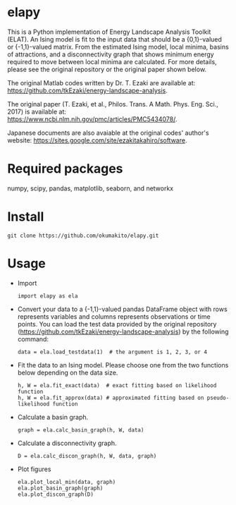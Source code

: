 # elapy
This is a Python implementation of Energy Landscape Analysis Toolkit (ELAT). An Ising model is fit to the input data that should be a {0,1}-valued or {-1,1}-valued matrix. From the estimated Ising model, local minima, basins of attractions, and a disconnectivity graph that shows minimum energy required to move between local minima are calculated. For more details, please see the original repository or the original paper shown below.

The original Matlab codes written by Dr. T. Ezaki are available at: https://github.com/tkEzaki/energy-landscape-analysis.

The original paper (T. Ezaki, et al., Philos. Trans. A Math. Phys. Eng. Sci., 2017) is available at: https://www.ncbi.nlm.nih.gov/pmc/articles/PMC5434078/. 

Japanese documents are also avaiable at the original codes' author's website: https://sites.google.com/site/ezakitakahiro/software.

# Required packages
numpy, scipy, pandas, matplotlib, seaborn, and networkx

# Install
```
git clone https://github.com/okumakito/elapy.git
```

# Usage

* Import
  ```
  import elapy as ela
  ```
* Convert your data to a {-1,1}-valued pandas DataFrame object with rows represents variables and columns represents observations or time points. You can load the test data provided by the original repository (https://github.com/tkEzaki/energy-landscape-analysis) by the following command:
  ```
  data = ela.load_testdata(1)  # the argument is 1, 2, 3, or 4
  ```
* Fit the data to an Ising model. Please choose one from the two functions below depending on the data size.

  ```
  h, W = ela.fit_exact(data)  # exact fitting based on likelihood function
  h, W = ela.fit_approx(data) # approximated fitting based on pseudo-likelihood function
  ```
* Calculate a basin graph.
  ```
  graph = ela.calc_basin_graph(h, W, data)
  ```
* Calculate a disconnectivity graph.
  ```
  D = ela.calc_discon_graph(h, W, data, graph)
  ```
* Plot figures
  ```
  ela.plot_local_min(data, graph)
  ela.plot_basin_graph(graph)
  ela.plot_discon_graph(D)
  ```
 
